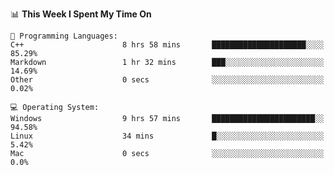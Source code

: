 
<!--START_SECTION:waka-->
📊 **This Week I Spent My Time On** 

```text
💬 Programming Languages: 
C++                      8 hrs 58 mins       █████████████████████░░░░   85.29% 
Markdown                 1 hr 32 mins        ███░░░░░░░░░░░░░░░░░░░░░░   14.69% 
Other                    0 secs              ░░░░░░░░░░░░░░░░░░░░░░░░░   0.02%

💻 Operating System: 
Windows                  9 hrs 57 mins       ███████████████████████░░   94.58% 
Linux                    34 mins             █░░░░░░░░░░░░░░░░░░░░░░░░   5.42% 
Mac                      0 secs              ░░░░░░░░░░░░░░░░░░░░░░░░░   0.0%

```


<!--END_SECTION:waka-->
